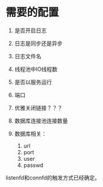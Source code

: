 # 需要的配置

1. 是否开启日志
2. 日志是同步还是异步
3. 日志文件名
4. 线程池中IO线程数
5. 是否以服务运行
6. 端口
7. 优雅关闭链接？？？
8. 数据库连接池连接数量



9. 数据库相关：
   1. url
   2. port
   3. user
   4. passwd



listenfd和connfd的触发方式已经确定。